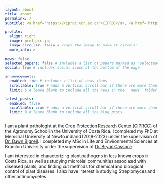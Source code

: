 ```yaml
---
layout: about
title: about
permalink: /
subtitle: <a href='https://ciproc.ucr.ac.cr'>CIPROC</a>, <a href='https://www.ucr.ac.cr'>University of Costa Rica</a> 

profile:
  align: right
  image: prof_pic.jpg
  image_circular: false # crops the image to make it circular
  more_info: >
 
news: false
selected_papers: false # includes a list of papers marked as "selected={true}"
social: true # includes social icons at the bottom of the page

announcements:
  enabled: true # includes a list of news items
  scrollable: true # adds a vertical scroll bar if there are more than 3 news items
  limit: 5 # leave blank to include all the news in the `_news` folder

latest_posts:
  enabled: false
  scrollable: true # adds a vertical scroll bar if there are more than 3 new posts items
  limit: 3 # leave blank to include all the blog posts
---
```

I am a plant pathologist at the [Crop Protection Research Center (CIPROC)](https://ciproc.ucr.ac.cr) of the Agronomy School in the University of Costa Rica. I completed my PhD at Memorial University of Newfoundland (2018-2023) under the supervision of [Dr. Dawn Bignell](https://www.mun.ca/biology/dbignell/). I completed my MSc in Life and Environmental Sciences at Brandon University under the supervision of [Dr. Bryan Cassone](https://www.brandonu.ca/biology/faculty-staff/cassone/).

I am interested in characterizing plant pathogens in less known crops in Costa Rica, as well as studying microbial communities associated with diseased plants, and finding out methods for chemical and biological control of plant diseases. I also have interest in studying Streptomyces and other actinomycetes.
